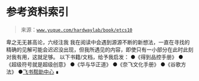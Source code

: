 # 参考资料索引

> 来源：[`www.yuque.com/hardwaylab/book/etcs10`](https://www.yuque.com/hardwaylab/book/etcs10)

<ne-quote id="u0a05adc6" data-lake-id="u0a05adc6"><ne-p id="dc9891df544e4745667963ce6f914a00" data-lake-id="dc9891df544e4745667963ce6f914a00"><ne-text id="ude4e3b09">卑之无无甚高论，六经注我</ne-text></ne-p></ne-quote> <ne-p id="ufbdea413" data-lake-id="ufbdea413"><ne-text id="u2e2c2a73">我在阅读中会遇到源源不断的新想法，一直在寻找的精确的见解可能会迟迟没出现，但我所遇见的内容，即使只有一小部分在此时此刻对我有用，这就足够。</ne-text></ne-p> <ne-p id="bb16f94ebb3f295060fb79bc80f97a86" data-lake-id="bb16f94ebb3f295060fb79bc80f97a86"><ne-text id="ue044c76f">以下书籍/文档，给予我启发：</ne-text></ne-p> <ne-uli><ne-uli-i>●</ne-uli-i><ne-uli-c class="ne-uli-content" id="82b7b2d1621523cfcc92dc307af1b82f" data-lake-id="82b7b2d1621523cfcc92dc307af1b82f"><ne-text id="uf75c2f59">《得到品控手册》</ne-text></ne-uli-c></ne-uli> <ne-uli><ne-uli-i>●</ne-uli-i><ne-uli-c class="ne-uli-content" id="41ac7bc09158ebdc314e06344bc04dd3" data-lake-id="41ac7bc09158ebdc314e06344bc04dd3"><ne-text id="u757d8182">《超级符号就是超级创意》</ne-text></ne-uli-c></ne-uli> <ne-uli><ne-uli-i>●</ne-uli-i><ne-uli-c class="ne-uli-content" id="u461f24a8" data-lake-id="u461f24a8"><ne-text id="u336ff7ab">《华与华正道》</ne-text></ne-uli-c></ne-uli> <ne-uli><ne-uli-i>●</ne-uli-i><ne-uli-c class="ne-uli-content" id="0ed111c699c740961155fd07c1b3e88f" data-lake-id="0ed111c699c740961155fd07c1b3e88f"><ne-text id="udaedcdf4">《奈飞文化手册》</ne-text></ne-uli-c></ne-uli> <ne-uli><ne-uli-i>●</ne-uli-i><ne-uli-c class="ne-uli-content" id="cd7fd53ec537d156fd9fbe6d84fa85dc" data-lake-id="cd7fd53ec537d156fd9fbe6d84fa85dc"><ne-text id="uf50af669">《谷歌方法》</ne-text></ne-uli-c></ne-uli> <ne-uli><ne-uli-i>●</ne-uli-i><ne-uli-c class="ne-uli-content" id="u0ade596b" data-lake-id="u0ade596b">[<ne-text id="u22ae6e0a">飞书帮助中心</ne-text>](https://www.feishu.cn/hc/zh-CN/) <ne-text id="u0ec1bdfd">∎</ne-text></ne-uli-c></ne-uli>